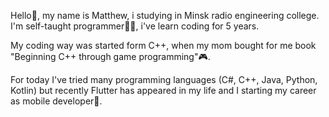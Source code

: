 Hello🖖, my name is Matthew, i studying in Minsk radio engineering college. 
I'm self-taught programmer🧑‍💻, i've learn coding for 5 years. 

My coding way was started form C++, when my mom bought for me book "Beginning C++ through game programming"🎮.

For today I've tried many programming languages (C#, C++, Java, Python, Kotlin) but recently Flutter has appeared in my life and I starting my career as mobile developer📲.
